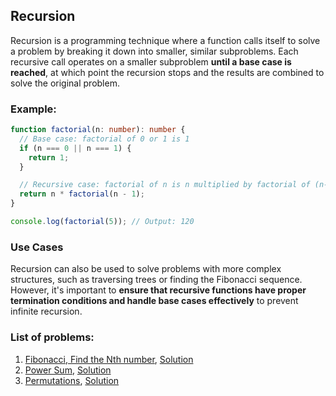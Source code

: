## Recursion

Recursion is a programming technique where a function calls itself to solve a problem by breaking it down into smaller, similar subproblems.
Each recursive call operates on a smaller subproblem **until a base case is reached**, at which point the recursion stops and the results are combined to solve the original problem.

### Example:

```ts
function factorial(n: number): number {
  // Base case: factorial of 0 or 1 is 1
  if (n === 0 || n === 1) {
    return 1;
  }

  // Recursive case: factorial of n is n multiplied by factorial of (n-1)
  return n * factorial(n - 1);
}

console.log(factorial(5)); // Output: 120
```

### Use Cases

Recursion can also be used to solve problems with more complex structures, such as traversing trees or finding the Fibonacci sequence. However, it's important to **ensure that recursive functions have proper termination conditions and handle base cases effectively** to prevent infinite recursion.

### List of problems:

1. [Fibonacci, Find the Nth number](01-find-fibo-given-n/question.md), [Solution](01-find-fibo-given-n/fibo.ts)
2. [Power Sum](02-power-sum/question.md), [Solution](02-power-sum/power-sum.ts)
3. [Permutations](03-permutations/question.md), [Solution](03-permutations/permutations.ts)
